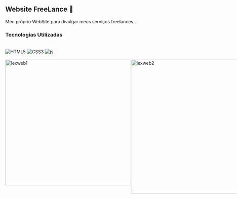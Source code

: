 ## Website FreeLance 💼

Meu próprio WebSite para divulgar meus serviços freelances.

### Tecnologias Utilizadas

<div style="display: inline_block"><br/>
    <img align="center" alt="HTML5"src="https://img.shields.io/badge/HTML5-E34F26?style=for-the-badge&logo=html5&logoColor=white"/>
    <img align="center" alt="CSS3"src="https://img.shields.io/badge/CSS3-1572B6?style=for-the-badge&logo=css3&logoColor=white"/>
    <img align="center" alt="js"src="https://img.shields.io/badge/JavaScript-F7DF1E?style=for-the-badge&logo=javascript&logoColor=black"/>
</div><br/>

<div style="display: flex"><br/>
<img align="center"  alt="lexweb1"src="https://github.com/muriloalvesx/LexWeb/assets/153781890/63f776ad-72fa-4744-8e4f-26b4d63a51ba" width="397px"/>
<img align="center" alt="lexweb2"src="https://github.com/muriloalvesx/LexWeb/assets/153781890/ecc6e9b5-7b9b-45a5-b980-d6f4488e5893" width="423px"/>
</div><br/>
